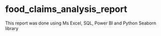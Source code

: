 # food_claims_analysis_report
This report was done using Ms Excel, SQL, Power BI and Python Seaborn library
